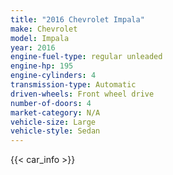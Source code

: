 ```yaml
---
title: "2016 Chevrolet Impala"
make: Chevrolet
model: Impala
year: 2016
engine-fuel-type: regular unleaded
engine-hp: 195
engine-cylinders: 4
transmission-type: Automatic
driven-wheels: Front wheel drive
number-of-doors: 4
market-category: N/A
vehicle-size: Large
vehicle-style: Sedan
---
```


{{< car_info >}}
